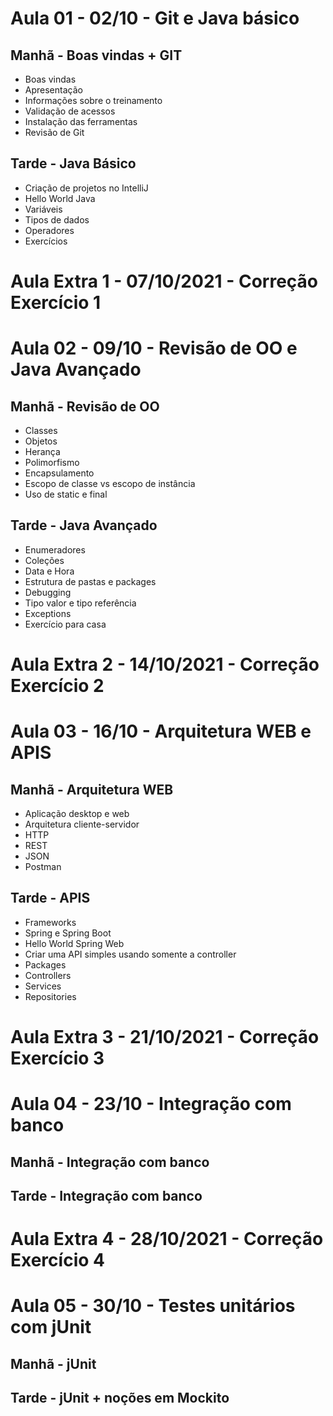 # Aula 01 - 02/10 - Git e Java básico

## Manhã - Boas vindas + GIT
- Boas vindas
- Apresentação
- Informações sobre o treinamento
- Validação de acessos
- Instalação das ferramentas
- Revisão de Git

## Tarde - Java Básico
- Criação de projetos no IntelliJ
- Hello World Java
- Variáveis
- Tipos de dados
- Operadores
- Exercícios

# Aula Extra 1 - 07/10/2021 - Correção Exercício 1

# Aula 02 - 09/10 - Revisão de OO e Java Avançado
## Manhã - Revisão de OO
- Classes
- Objetos
- Herança
- Polimorfismo
- Encapsulamento
- Escopo de classe vs escopo de instância
- Uso de static e final
## Tarde - Java Avançado
 - Enumeradores
 - Coleções
 - Data e Hora
 - Estrutura de pastas e packages
 - Debugging
 - Tipo valor e tipo referência
 - Exceptions
 - Exercício para casa

# Aula Extra 2 - 14/10/2021 - Correção Exercício 2

# Aula 03 - 16/10 - Arquitetura WEB e APIS
## Manhã - Arquitetura WEB
 - Aplicação desktop e web
 - Arquitetura cliente-servidor
 - HTTP
 - REST
 - JSON
 - Postman

## Tarde - APIS
 - Frameworks
 - Spring e Spring Boot
 - Hello World Spring Web
 - Criar uma API simples usando somente a controller
 - Packages
 - Controllers
 - Services
 - Repositories

# Aula Extra 3 - 21/10/2021 - Correção Exercício 3

# Aula 04 - 23/10 - Integração com banco
## Manhã - Integração com banco

## Tarde - Integração com banco

# Aula Extra 4 - 28/10/2021 - Correção Exercício 4

# Aula 05 - 30/10 - Testes unitários com jUnit
## Manhã - jUnit

## Tarde - jUnit + noções em Mockito
